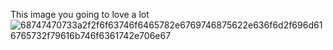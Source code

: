 This image you going to love a lot
![68747470733a2f2f6f63746f6465782e6769746875622e636f6d2f696d616765732f79616b746f6361742e706e67](https://user-images.githubusercontent.com/102545374/160471982-c93b5817-e85c-49b7-89b9-05098f18bf7a.png)
